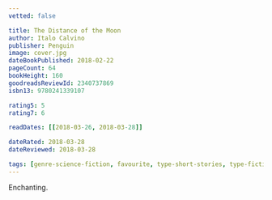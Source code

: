 ```yaml
---
vetted: false

title: The Distance of the Moon
author: Italo Calvino
publisher: Penguin
image: cover.jpg
dateBookPublished: 2018-02-22
pageCount: 64
bookHeight: 160
goodreadsReviewId: 2340737869
isbn13: 9780241339107

rating5: 5
rating7: 6

readDates: [[2018-03-26, 2018-03-28]]

dateRated: 2018-03-28
dateReviewed: 2018-03-28

tags: [genre-science-fiction, favourite, type-short-stories, type-fiction, form-paperback, translated, pub-penguin-modern]
---
```


Enchanting.

